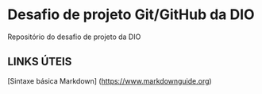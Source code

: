 # Desafio de projeto Git/GitHub da DIO
Repositório do desafio de projeto da DIO 

## LINKS ÚTEIS
[Sintaxe básica Markdown] (https://www.markdownguide.org)
